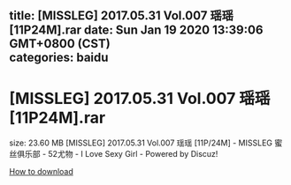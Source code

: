
title: [MISSLEG] 2017.05.31 Vol.007 瑶瑶[11P24M].rar
date: Sun Jan 19 2020 13:39:06 GMT+0800 (CST)    
categories: baidu
---

# [MISSLEG] 2017.05.31 Vol.007 瑶瑶[11P24M].rar
size: 23.60 MB
 [MISSLEG] 2017.05.31 Vol.007 瑶瑶 [11P/24M] - MISSLEG 蜜丝俱乐部 - 52尤物 - I Love Sexy Girl - Powered by Discuz!
 

[How to download](https://bpcam.bemobtrk.com/go/2ceec3aa-1ca2-46d6-b9ff-aaa5c184517c?jno=29)